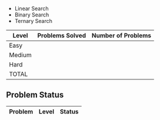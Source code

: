 - Linear Search
- Binary Search
- Ternary Search

|Level|Problems Solved|Number of Problems|
|-----|---------------|------------------|
|Easy|
|Medium|
|Hard|
|TOTAL|

Problem Status
---
|Problem|Level|Status|
|-------|-----|------|
